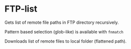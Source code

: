 # FTP-list

Gets list of remote file paths in FTP directory recursively.

Pattern based selection (glob-like) is available with ```fnmatch```

Downloads list of remote files to local folder (flattened path).
